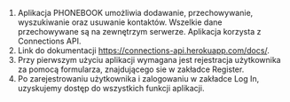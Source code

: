 1) Aplikacja PHONEBOOK umożliwia dodawanie, przechowywanie, wyszukiwanie oraz usuwanie kontaktów. Wszelkie dane przechowywane są na zewnętrzym serwerze. Aplikacja korzysta z Connections API.
2) Link do dokumentacji https://connections-api.herokuapp.com/docs/.
3) Przy pierwszym użyciu aplikacji wymagana jest rejestracja użytkownika za pomocą formularza, znajdującego sie w zakładce Register.
4) Po zarejestrowaniu użytkownika i zalogowaniu w zakładce Log In, uzyskujemy dostęp do wszystkich funkcji aplikacji.